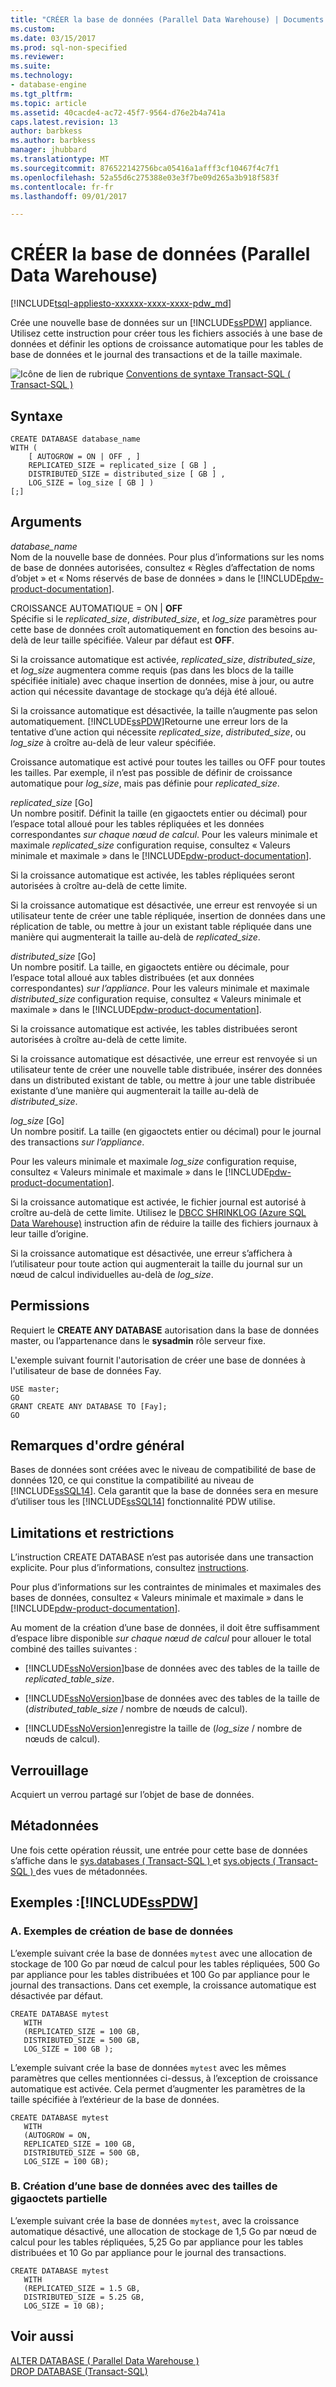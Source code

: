 ```yaml
---
title: "CRÉER la base de données (Parallel Data Warehouse) | Documents Microsoft"
ms.custom: 
ms.date: 03/15/2017
ms.prod: sql-non-specified
ms.reviewer: 
ms.suite: 
ms.technology:
- database-engine
ms.tgt_pltfrm: 
ms.topic: article
ms.assetid: 40cacde4-ac72-45f7-9564-d76e2b4a741a
caps.latest.revision: 13
author: barbkess
ms.author: barbkess
manager: jhubbard
ms.translationtype: MT
ms.sourcegitcommit: 876522142756bca05416a1afff3cf10467f4c7f1
ms.openlocfilehash: 52a55d6c275388e03e3f7be09d265a3b918f583f
ms.contentlocale: fr-fr
ms.lasthandoff: 09/01/2017

---
```

# <a name="create-database-parallel-data-warehouse"></a>CRÉER la base de données (Parallel Data Warehouse)
[!INCLUDE[tsql-appliesto-xxxxxx-xxxx-xxxx-pdw_md](../../includes/tsql-appliesto-xxxxxx-xxxx-xxxx-pdw-md.md)]

  Crée une nouvelle base de données sur un [!INCLUDE[ssPDW](../../includes/sspdw-md.md)] appliance. Utilisez cette instruction pour créer tous les fichiers associés à une base de données et définir les options de croissance automatique pour les tables de base de données et le journal des transactions et de la taille maximale.  
  
 ![Icône de lien de rubrique](../../database-engine/configure-windows/media/topic-link.gif "icône lien de rubrique") [Conventions de syntaxe Transact-SQL &#40; Transact-SQL &#41;](../../t-sql/language-elements/transact-sql-syntax-conventions-transact-sql.md)  
  
## <a name="syntax"></a>Syntaxe  
  
```  
CREATE DATABASE database_name   
WITH (   
    [ AUTOGROW = ON | OFF , ]   
    REPLICATED_SIZE = replicated_size [ GB ] ,  
    DISTRIBUTED_SIZE = distributed_size [ GB ] ,  
    LOG_SIZE = log_size [ GB ] )  
[;]  
```  
  
## <a name="arguments"></a>Arguments  
 *database_name*  
 Nom de la nouvelle base de données. Pour plus d’informations sur les noms de base de données autorisées, consultez « Règles d’affectation de noms d’objet » et « Noms réservés de base de données » dans le [!INCLUDE[pdw-product-documentation](../../includes/pdw-product-documentation-md.md)].  
  
 CROISSANCE AUTOMATIQUE = ON | **OFF**  
 Spécifie si le *replicated_size*, *distributed_size*, et *log_size* paramètres pour cette base de données croît automatiquement en fonction des besoins au-delà de leur taille spécifiée. Valeur par défaut est **OFF**.  
  
 Si la croissance automatique est activée, *replicated_size*, *distributed_size*, et *log_size* augmentera comme requis (pas dans les blocs de la taille spécifiée initiale) avec chaque insertion de données, mise à jour, ou autre action qui nécessite davantage de stockage qu’a déjà été alloué.  
  
 Si la croissance automatique est désactivée, la taille n’augmente pas selon automatiquement. [!INCLUDE[ssPDW](../../includes/sspdw-md.md)]Retourne une erreur lors de la tentative d’une action qui nécessite *replicated_size*, *distributed_size*, ou *log_size* à croître au-delà de leur valeur spécifiée.  
  
 Croissance automatique est activé pour toutes les tailles ou OFF pour toutes les tailles. Par exemple, il n’est pas possible de définir de croissance automatique pour *log_size*, mais pas définie pour *replicated_size*.  
  
 *replicated_size* [Go]  
 Un nombre positif. Définit la taille (en gigaoctets entier ou décimal) pour l’espace total alloué pour les tables répliquées et les données correspondantes *sur chaque nœud de calcul*. Pour les valeurs minimale et maximale *replicated_size* configuration requise, consultez « Valeurs minimale et maximale » dans le [!INCLUDE[pdw-product-documentation](../../includes/pdw-product-documentation-md.md)].  
  
 Si la croissance automatique est activée, les tables répliquées seront autorisées à croître au-delà de cette limite.  
  
 Si la croissance automatique est désactivée, une erreur est renvoyée si un utilisateur tente de créer une table répliquée, insertion de données dans une réplication de table, ou mettre à jour un existant table répliquée dans une manière qui augmenterait la taille au-delà de *replicated_size*.  
  
 *distributed_size* [Go]  
 Un nombre positif. La taille, en gigaoctets entière ou décimale, pour l’espace total alloué aux tables distribuées (et aux données correspondantes) *sur l’appliance*. Pour les valeurs minimale et maximale *distributed_size* configuration requise, consultez « Valeurs minimale et maximale » dans le [!INCLUDE[pdw-product-documentation](../../includes/pdw-product-documentation-md.md)].  
  
 Si la croissance automatique est activée, les tables distribuées seront autorisées à croître au-delà de cette limite.  
  
 Si la croissance automatique est désactivée, une erreur est renvoyée si un utilisateur tente de créer une nouvelle table distribuée, insérer des données dans un distributed existant de table, ou mettre à jour une table distribuée existante d’une manière qui augmenterait la taille au-delà de *distributed_size*.  
  
 *log_size* [Go]  
 Un nombre positif. La taille (en gigaoctets entier ou décimal) pour le journal des transactions *sur l’appliance*.  
  
 Pour les valeurs minimale et maximale *log_size* configuration requise, consultez « Valeurs minimale et maximale » dans le [!INCLUDE[pdw-product-documentation](../../includes/pdw-product-documentation-md.md)].  
  
 Si la croissance automatique est activée, le fichier journal est autorisé à croître au-delà de cette limite. Utilisez le [DBCC SHRINKLOG (Azure SQL Data Warehouse)](../../t-sql/database-console-commands/dbcc-shrinklog-azure-sql-data-warehouse.md) instruction afin de réduire la taille des fichiers journaux à leur taille d’origine.  
  
 Si la croissance automatique est désactivée, une erreur s’affichera à l’utilisateur pour toute action qui augmenterait la taille du journal sur un nœud de calcul individuelles au-delà de *log_size*.  
  
## <a name="permissions"></a>Permissions  
 Requiert le **CREATE ANY DATABASE** autorisation dans la base de données master, ou l’appartenance dans le **sysadmin** rôle serveur fixe.  
  
 L'exemple suivant fournit l'autorisation de créer une base de données à l'utilisateur de base de données Fay.  
  
```  
USE master;  
GO  
GRANT CREATE ANY DATABASE TO [Fay];  
GO  
```  
  
## <a name="general-remarks"></a>Remarques d'ordre général  
 Bases de données sont créées avec le niveau de compatibilité de base de données 120, ce qui constitue la compatibilité au niveau de [!INCLUDE[ssSQL14](../../includes/sssql14-md.md)]. Cela garantit que la base de données sera en mesure d’utiliser tous les [!INCLUDE[ssSQL14](../../includes/sssql14-md.md)] fonctionnalité PDW utilise.  
  
## <a name="limitations-and-restrictions"></a>Limitations et restrictions  
 L’instruction CREATE DATABASE n’est pas autorisée dans une transaction explicite. Pour plus d’informations, consultez [instructions](../../t-sql/statements/statements.md).  
  
 Pour plus d’informations sur les contraintes de minimales et maximales des bases de données, consultez « Valeurs minimale et maximale » dans le [!INCLUDE[pdw-product-documentation](../../includes/pdw-product-documentation-md.md)].  
  
 Au moment de la création d’une base de données, il doit être suffisamment d’espace libre disponible *sur chaque nœud de calcul* pour allouer le total combiné des tailles suivantes :  
  
-   [!INCLUDE[ssNoVersion](../../includes/ssnoversion-md.md)]base de données avec des tables de la taille de *replicated_table_size*.  
  
-   [!INCLUDE[ssNoVersion](../../includes/ssnoversion-md.md)]base de données avec des tables de la taille de (*distributed_table_size* / nombre de nœuds de calcul).  
  
-   [!INCLUDE[ssNoVersion](../../includes/ssnoversion-md.md)]enregistre la taille de (*log_size* / nombre de nœuds de calcul).  
  
## <a name="locking"></a>Verrouillage  
 Acquiert un verrou partagé sur l’objet de base de données.  
  
## <a name="metadata"></a>Métadonnées  
 Une fois cette opération réussit, une entrée pour cette base de données s’affiche dans le [sys.databases &#40; Transact-SQL &#41; ](../../relational-databases/system-catalog-views/sys-databases-transact-sql.md) et [sys.objects &#40; Transact-SQL &#41; ](../../relational-databases/system-catalog-views/sys-objects-transact-sql.md)des vues de métadonnées.  
  
## <a name="examples-includesspdwincludessspdw-mdmd"></a>Exemples :[!INCLUDE[ssPDW](../../includes/sspdw-md.md)]  
  
### <a name="a-basic-database-creation-examples"></a>A. Exemples de création de base de données  
 L’exemple suivant crée la base de données `mytest` avec une allocation de stockage de 100 Go par nœud de calcul pour les tables répliquées, 500 Go par appliance pour les tables distribuées et 100 Go par appliance pour le journal des transactions. Dans cet exemple, la croissance automatique est désactivée par défaut.  
  
```  
CREATE DATABASE mytest  
   WITH   
   (REPLICATED_SIZE = 100 GB,  
   DISTRIBUTED_SIZE = 500 GB,  
   LOG_SIZE = 100 GB );  
```  
  
 L’exemple suivant crée la base de données `mytest` avec les mêmes paramètres que celles mentionnées ci-dessus, à l’exception de croissance automatique est activée. Cela permet d’augmenter les paramètres de la taille spécifiée à l’extérieur de la base de données.  
  
```  
CREATE DATABASE mytest  
   WITH   
   (AUTOGROW = ON,  
   REPLICATED_SIZE = 100 GB,  
   DISTRIBUTED_SIZE = 500 GB,  
   LOG_SIZE = 100 GB);  
```  
  
### <a name="b-creating-a-database-with-partial-gigabyte-sizes"></a>B. Création d’une base de données avec des tailles de gigaoctets partielle  
 L’exemple suivant crée la base de données `mytest`, avec la croissance automatique désactivé, une allocation de stockage de 1,5 Go par nœud de calcul pour les tables répliquées, 5,25 Go par appliance pour les tables distribuées et 10 Go par appliance pour le journal des transactions.  
  
```  
CREATE DATABASE mytest  
   WITH   
   (REPLICATED_SIZE = 1.5 GB,  
   DISTRIBUTED_SIZE = 5.25 GB,  
   LOG_SIZE = 10 GB);  
```  
  
## <a name="see-also"></a>Voir aussi  
 [ALTER DATABASE &#40; Parallel Data Warehouse &#41;](../../t-sql/statements/alter-database-parallel-data-warehouse.md)   
 [DROP DATABASE &#40;Transact-SQL&#41;](../../t-sql/statements/drop-database-transact-sql.md)  
  
  
